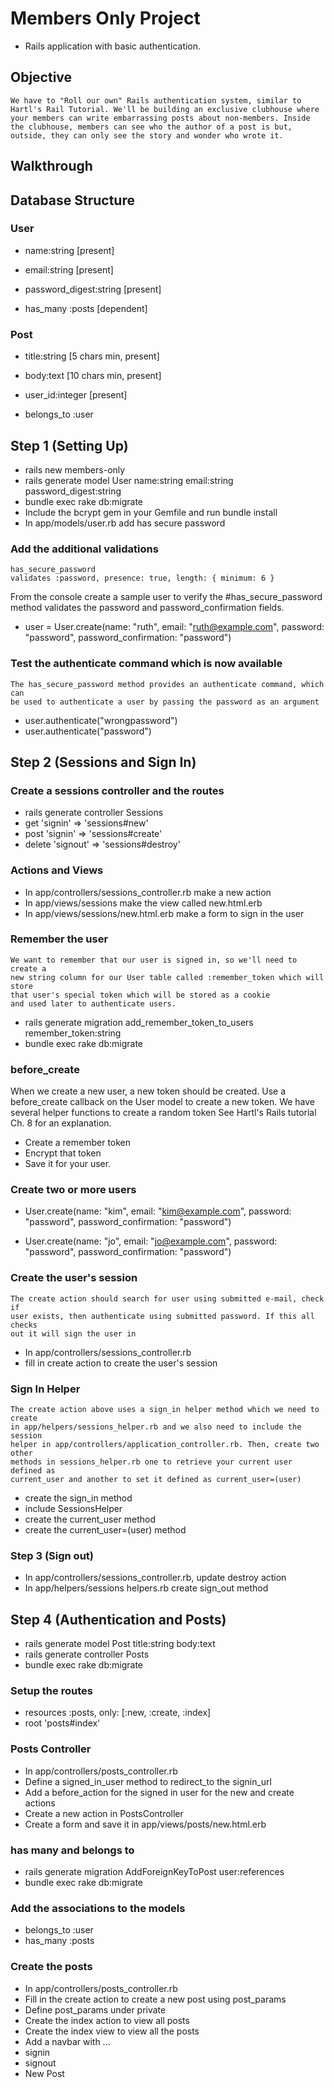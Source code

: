 # Members Only Project

- Rails application with basic authentication.

## Objective

    We have to "Roll our own" Rails authentication system, similar to Hartl's Rail Tutorial. We'll be building an exclusive clubhouse where your members can write embarrassing posts about non-members. Inside the clubhouse, members can see who the author of a post is but, outside, they can only see the story and wonder who wrote it.

## Walkthrough

## Database Structure

### User

- name:string 	 		 [present] 		
- email:string 		 	 [present]
- password_digest:string [present]

- has_many :posts 	 	 [dependent]

### Post

- title:string 		 	 [5 chars min, present]
- body:text 		 	 [10 chars min, present]
- user_id:integer 	 	 [present]

- belongs_to :user

## Step 1 (Setting Up)

- rails new members-only
- rails generate model User name:string email:string password_digest:string
- bundle exec rake db:migrate
- Include the bcrypt gem in your Gemfile and run bundle install
- In app/models/user.rb add has secure password

###  Add the additional validations

    has_secure_password
    validates :password, presence: true, length: { minimum: 6 }

From the console create a sample user to verify the #has_secure_password method 
validates the password and password_confirmation fields.

- user = User.create(name: "ruth", email: "ruth@example.com", password: "password", password_confirmation: "password")

### Test the authenticate command which is now available

    The has_secure_password method provides an authenticate command, which can 
    be used to authenticate a user by passing the password as an argument

- user.authenticate("wrongpassword")
- user.authenticate("password")

## Step 2 (Sessions and Sign In)

### Create a sessions controller and the routes

- rails generate controller Sessions
- get     'signin'   =>  'sessions#new'
- post    'signin'   =>  'sessions#create'
- delete  'signout'  =>  'sessions#destroy'

### Actions and Views

- In app/controllers/sessions_controller.rb make a new action
- In app/views/sessions make the view called new.html.erb
- In app/views/sessions/new.html.erb make a form to sign in the user

### Remember the user

    We want to remember that our user is signed in, so we'll need to create a 
    new string column for our User table called :remember_token which will store 
    that user's special token which will be stored as a cookie 
    and used later to authenticate users.

- rails generate migration add_remember_token_to_users remember_token:string
- bundle exec rake db:migrate

### before_create

When we create a new user, a new token should be created. Use a before_create 
callback on the User model to create a new token. We have several helper functions 
to create a random token See Hartl's Rails tutorial Ch. 8 for an explanation.

- Create a remember token
- Encrypt that token
- Save it for your user.

### Create two or more users

- User.create(name: "kim", email: "kim@example.com", password: "password", password_confirmation: "password")

- User.create(name: "jo", email: "jo@example.com", password: "password", password_confirmation: "password")

### Create the user's session

    The create action should search for user using submitted e-mail, check if 
    user exists, then authenticate using submitted password. If this all checks 
    out it will sign the user in

- In app/controllers/sessions_controller.rb 
- fill in create action to create the user's session

### Sign In Helper

    The create action above uses a sign_in helper method which we need to create 
    in app/helpers/sessions_helper.rb and we also need to include the session 
    helper in app/controllers/application_controller.rb. Then, create two other 
    methods in sessions_helper.rb one to retrieve your current user defined as 
    current_user and another to set it defined as current_user=(user)

- create the sign_in method
- include SessionsHelper
- create the current_user method
- create the current_user=(user) method

### Step 3 (Sign out)

- In app/controllers/sessions_controller.rb, update destroy action
- In app/helpers/sessions helpers.rb create sign_out method

## Step 4 (Authentication and Posts)

- rails generate model Post title:string body:text
- rails generate controller Posts
- bundle exec rake db:migrate

### Setup the routes

- resources :posts, only: [:new, :create, :index]
- root 'posts#index'

### Posts Controller

- In app/controllers/posts_controller.rb
- Define a signed_in_user method to redirect_to the signin_url
- Add a before_action for the signed in user for the new and create actions
- Create a new action in PostsController
- Create a form and save it in app/views/posts/new.html.erb

### has many and belongs to

- rails generate migration AddForeignKeyToPost user:references
- bundle exec rake db:migrate

### Add the associations to the models

- belongs_to :user
- has_many :posts

### Create the posts

- In app/controllers/posts_controller.rb
- Fill in the create action to create a new post using post_params
- Define post_params under private
- Create the index action to view all posts
- Create the index view to view all the posts
- Add a navbar with ...
- signin 
- signout
- New Post